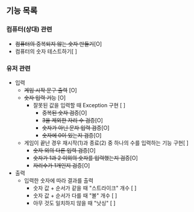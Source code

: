 ## 기능 목록

### 컴퓨터(상대) 관련
* ~~컴퓨터의 중복되지 않는 숫자 만들기~~[O]
* 컴퓨터의 숫자 테스트하기[ ]

### 유저 관련
* 입력
    * ~~게임 시작 문구 출력~~ [O]
    * ~~숫자 입력 기능~~ [O]
        * 잘못된 값을 입력할 때 Exception 구현 [ ]
            * ~~중복된 숫자 검증~~[O]
            * ~~3을 제외한 자리 수 검증~~[O]
            * ~~숫자가 아닌 문자 입력 검증~~[O]
            * ~~숫자에 0이 있는지 검증~~[O]
    * 게임이 끝난 경우 재시작(1)과 종료(2) 중 하나의 수를 입력하는 기능 구현[ ]
        * ~~숫자 외의 다른 입력 검증~~[O]
        * ~~숫자가 1과 2 이외의 숫자를 입력했는지 검증~~[O]
        * ~~자리수가 1개인지 검증~~[O]
* 출력
    * 입력한 숫자에 따라 결과를 출력
        * 숫자 값 + 순서가 같을 때 "스트라이크" 개수 [ ]
        * 숫자 값 + 순서가 다를 때 "볼" 개수 [ ]
        * 아무 것도 일치하지 않을 때 "낫싱" [ ]